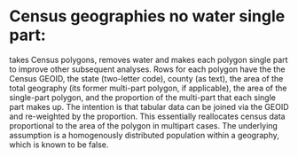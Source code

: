 # Census geographies no water single part:
takes Census polygons, removes water and makes each polygon single part to improve other subsequent analyses. Rows for each polygon have the the Census GEOID, the state (two-letter code), county (as text), the area of the total geography (its former multi-part polygon, if applicable), the area of the single-part polygon, and the proportion of the multi-part that each single part makes up. The intention is that tabular data can be joined via the GEOID and re-weighted by the proportion. This essentially reallocates census data proportional to the area of the polygon in multipart cases. The underlying assumption is a homogenously distributed population within a geography, which is known to be false. 
